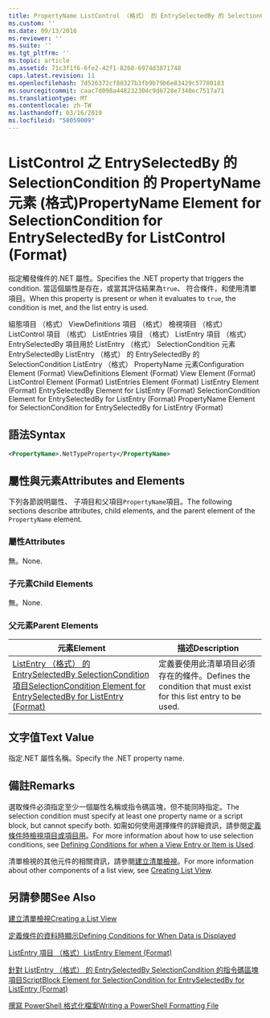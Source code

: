 ```yaml
---
title: PropertyName ListControl （格式） 的 EntrySelectedBy 的 SelectionCondition 的項目 |Microsoft Docs
ms.custom: ''
ms.date: 09/13/2016
ms.reviewer: ''
ms.suite: ''
ms.tgt_pltfrm: ''
ms.topic: article
ms.assetid: 71c3f1f6-6fe2-42f1-8260-6974d3871748
caps.latest.revision: 11
ms.openlocfilehash: 7d526372cf80327b3fb9b79b6e83429c57780183
ms.sourcegitcommit: caac7d098a448232304c9d6728e7340ec7517a71
ms.translationtype: MT
ms.contentlocale: zh-TW
ms.lasthandoff: 03/16/2019
ms.locfileid: "58059009"
---
```

# <a name="propertyname-element-for-selectioncondition-for-entryselectedby-for-listcontrol-format"></a><span data-ttu-id="b6a35-102">ListControl 之 EntrySelectedBy 的 SelectionCondition 的 PropertyName 元素 (格式)</span><span class="sxs-lookup"><span data-stu-id="b6a35-102">PropertyName Element for SelectionCondition for EntrySelectedBy for ListControl (Format)</span></span>

<span data-ttu-id="b6a35-103">指定觸發條件的.NET 屬性。</span><span class="sxs-lookup"><span data-stu-id="b6a35-103">Specifies the .NET property that triggers the condition.</span></span> <span data-ttu-id="b6a35-104">當這個屬性是存在，或當其評估結果為`true`、 符合條件，和使用清單項目。</span><span class="sxs-lookup"><span data-stu-id="b6a35-104">When this property is present or when it evaluates to `true`, the condition is met, and the list entry is used.</span></span>

<span data-ttu-id="b6a35-105">組態項目 （格式） ViewDefinitions 項目 （格式） 檢視項目 （格式） ListControl 項目 （格式） ListEntries 項目 （格式） ListEntry 項目 （格式） EntrySelectedBy 項目用於 ListEntry （格式） SelectionCondition 元素EntrySelectedBy ListEntry （格式） 的 EntrySelectedBy 的 SelectionCondition ListEntry （格式） PropertyName 元素</span><span class="sxs-lookup"><span data-stu-id="b6a35-105">Configuration Element (Format) ViewDefinitions Element (Format) View Element (Format) ListControl Element (Format) ListEntries Element (Format) ListEntry Element (Format) EntrySelectedBy Element for ListEntry (Format) SelectionCondition Element for EntrySelectedBy for ListEntry (Format) PropertyName Element for SelectionCondition for EntrySelectedBy for ListEntry (Format)</span></span>

## <a name="syntax"></a><span data-ttu-id="b6a35-106">語法</span><span class="sxs-lookup"><span data-stu-id="b6a35-106">Syntax</span></span>

```xml
<PropertyName>.NetTypeProperty</PropertyName>
```

## <a name="attributes-and-elements"></a><span data-ttu-id="b6a35-107">屬性與元素</span><span class="sxs-lookup"><span data-stu-id="b6a35-107">Attributes and Elements</span></span>

<span data-ttu-id="b6a35-108">下列各節說明屬性、 子項目和父項目`PropertyName`項目。</span><span class="sxs-lookup"><span data-stu-id="b6a35-108">The following sections describe attributes, child elements, and the parent element of the `PropertyName` element.</span></span>

### <a name="attributes"></a><span data-ttu-id="b6a35-109">屬性</span><span class="sxs-lookup"><span data-stu-id="b6a35-109">Attributes</span></span>

<span data-ttu-id="b6a35-110">無。</span><span class="sxs-lookup"><span data-stu-id="b6a35-110">None.</span></span>

### <a name="child-elements"></a><span data-ttu-id="b6a35-111">子元素</span><span class="sxs-lookup"><span data-stu-id="b6a35-111">Child Elements</span></span>

<span data-ttu-id="b6a35-112">無。</span><span class="sxs-lookup"><span data-stu-id="b6a35-112">None.</span></span>

### <a name="parent-elements"></a><span data-ttu-id="b6a35-113">父元素</span><span class="sxs-lookup"><span data-stu-id="b6a35-113">Parent Elements</span></span>

|<span data-ttu-id="b6a35-114">元素</span><span class="sxs-lookup"><span data-stu-id="b6a35-114">Element</span></span>|<span data-ttu-id="b6a35-115">描述</span><span class="sxs-lookup"><span data-stu-id="b6a35-115">Description</span></span>|
|-------------|-----------------|
|[<span data-ttu-id="b6a35-116">ListEntry （格式） 的 EntrySelectedBy SelectionCondition 項目</span><span class="sxs-lookup"><span data-stu-id="b6a35-116">SelectionCondition Element for EntrySelectedBy for ListEntry (Format)</span></span>](./selectioncondition-element-for-entryselectedby-for-listcontrol-format.md)|<span data-ttu-id="b6a35-117">定義要使用此清單項目必須存在的條件。</span><span class="sxs-lookup"><span data-stu-id="b6a35-117">Defines the condition that must exist for this list entry to be used.</span></span>|

## <a name="text-value"></a><span data-ttu-id="b6a35-118">文字值</span><span class="sxs-lookup"><span data-stu-id="b6a35-118">Text Value</span></span>

<span data-ttu-id="b6a35-119">指定.NET 屬性名稱。</span><span class="sxs-lookup"><span data-stu-id="b6a35-119">Specify the .NET property name.</span></span>

## <a name="remarks"></a><span data-ttu-id="b6a35-120">備註</span><span class="sxs-lookup"><span data-stu-id="b6a35-120">Remarks</span></span>

<span data-ttu-id="b6a35-121">選取條件必須指定至少一個屬性名稱或指令碼區塊，但不能同時指定。</span><span class="sxs-lookup"><span data-stu-id="b6a35-121">The selection condition must specify at least one property name or a script block, but cannot specify both.</span></span> <span data-ttu-id="b6a35-122">如需如何使用選擇條件的詳細資訊，請參閱[定義條件時檢視項目或項目用](./defining-conditions-for-displaying-data.md)。</span><span class="sxs-lookup"><span data-stu-id="b6a35-122">For more information about how to use selection conditions, see [Defining Conditions for when a View Entry or Item is Used](./defining-conditions-for-displaying-data.md).</span></span>

<span data-ttu-id="b6a35-123">清單檢視的其他元件的相關資訊，請參閱[建立清單檢視](./creating-a-list-view.md)。</span><span class="sxs-lookup"><span data-stu-id="b6a35-123">For more information about other components of a list view, see [Creating List View](./creating-a-list-view.md).</span></span>

## <a name="see-also"></a><span data-ttu-id="b6a35-124">另請參閱</span><span class="sxs-lookup"><span data-stu-id="b6a35-124">See Also</span></span>

[<span data-ttu-id="b6a35-125">建立清單檢視</span><span class="sxs-lookup"><span data-stu-id="b6a35-125">Creating a List View</span></span>](./creating-a-list-view.md)

[<span data-ttu-id="b6a35-126">定義條件的資料時顯示</span><span class="sxs-lookup"><span data-stu-id="b6a35-126">Defining Conditions for When Data is Displayed</span></span>](./defining-conditions-for-displaying-data.md)

[<span data-ttu-id="b6a35-127">ListEntry 項目 （格式）</span><span class="sxs-lookup"><span data-stu-id="b6a35-127">ListEntry Element (Format)</span></span>](./listentry-element-for-listcontrol-format.md)

[<span data-ttu-id="b6a35-128">針對 ListEntry （格式） 的 EntrySelectedBy SelectionCondition 的指令碼區塊項目</span><span class="sxs-lookup"><span data-stu-id="b6a35-128">ScriptBlock Element for SelectionCondition for EntrySelectedBy for ListEntry (Format)</span></span>](./scriptblock-element-for-selectioncondition-for-entryselectedby-for-listcontrol-format.md)

[<span data-ttu-id="b6a35-129">撰寫 PowerShell 格式化檔案</span><span class="sxs-lookup"><span data-stu-id="b6a35-129">Writing a PowerShell Formatting File</span></span>](./writing-a-powershell-formatting-file.md)
